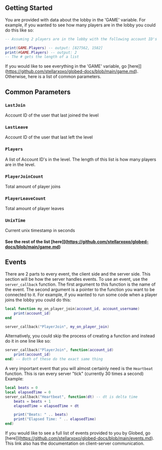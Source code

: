 ## Getting Started
You are provided with data about the lobby in the 'GAME' variable.
For example, if you wanted to see how many players are in the lobby you could do this like so:
```lua
-- Assuming 2 players are in the lobby with the following account ID's

print(GAME.Players) -- output: [827562, 1582]
print(#GAME.Players) -- output: 2
-- The # gets the length of a list
```

If you would like to see everything in the 'GAME' variable, go [here]](https://github.com/stellarxoxo/globed-docs/blob/main/game.md). Otherwise, here is a list of common parameters.

## Common Parameters

### `LastJoin`
Account ID of the user that last joined the level

### `LastLeave`
Account ID of the user that last left the level

### `Players`
A list of Account ID's in the level. The length of this list is how many players are in the level.

### `PlayerJoinCount`
Total amount of player joins

### `PlayerLeaveCount`
Total amount of player leaves

### `UnixTime`
Current unix timestamp in seconds

#### See the rest of the list [here]](https://github.com/stellarxoxo/globed-docs/blob/main/game.md)

## Events

There are 2 parts to every event, the client side and the server side. This section will be how the server handles events. To use an event, use the `server_callback` function. The first argument to this function is the name of the event. The second argument is a pointer to the function you want to be connected to it.
For example, if you wanted to run some code when a player joins the lobby you could do this:

```lua
local function my_on_player_join(account_id, account_username)
    print(account_id)
end

server_callback("PlayerJoin", my_on_player_join)
```

Alternatively, you could skip the process of creating a function and instead do it in one line like so:

```lua
server_callback("PlayerJoin", function(account_id)
    print(account_id)
end) -- Both of these do the exact same thing
```

A very important event that you will almost certainly need is the `Heartbeat` function. This is ran every server "tick" (currently 30 times a second)
Example:

```lua
local beats = 0
local elapsedTime = 0
server_callback("Heartbeat", function(dt) -- dt is delta time
    beats = beats + 1
    elapsedTime = elapsedTime + dt

    print("Beats: " .. beats)
    print("Elapsed Time: " .. elapsedTime)
end)
```

If you would like to see a full list of events provided to you by Globed, go [here]](https://github.com/stellarxoxo/globed-docs/blob/main/events.md). This link also has the documentation on client-server communication.
